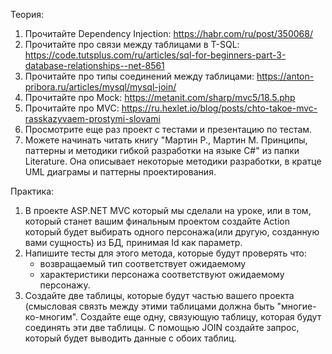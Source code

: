 Теория:
1. Прочитайте Dependency Injection: https://habr.com/ru/post/350068/
2. Прочитайте про связи между таблицами в T-SQL: https://code.tutsplus.com/ru/articles/sql-for-beginners-part-3-database-relationships--net-8561
3. Прочитайте про типы соединений между таблицами: https://anton-pribora.ru/articles/mysql/mysql-join/
4. Прочитайте про Mock: https://metanit.com/sharp/mvc5/18.5.php
5. Прочитайте про MVC: https://ru.hexlet.io/blog/posts/chto-takoe-mvc-rasskazyvaem-prostymi-slovami
6. Просмотрите еще раз проект с тестами и презентацию по тестам.
7. Можете начинать читать книгу "Мартин Р., Мартин М. Принципы, паттерны и методики гибкой разработки на языке C#" из папки Literature. Она описывает некоторые методики разработки, в кратце UML диаграмы и паттерны проектирования. 

Практика: 
1. В проекте ASP.NET MVC который мы сделали на уроке, или в том, который станет вашим финальным проектом создайте Action который будет выбирать одного персонажа(или другую, созданную вами сущность) из БД, принимая Id как параметр.
2. Напишите тесты для этого метода, которые будут проверять что:
    - возвращаемый тип соответствует ожидаемому
    - характеристики персонажа соответствуют ожидаемому персонажу.
3. Создайте две таблицы, которые будут частью вашего проекта (смысловая связть между этими таблицами должна быть "многие-ко-многим". Создайте еще одну, связующую таблицу, которая будут соединять эти две таблицы.
С помощью JOIN создайте запрос, который будет выводить данные с обоих таблиц. 
